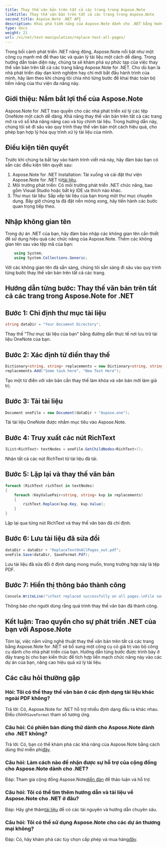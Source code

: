 ```yaml
---
title: Thay thế văn bản trên tất cả các trang trong Aspose.Note
linktitle: Thay thế văn bản trên tất cả các trang trong Aspose.Note
second_title: Aspose.Note .NET API
description: Khai phá tiềm năng của Aspose.Note dành cho .NET bằng hướng dẫn từng bước của chúng tôi về cách thay thế văn bản trên tất cả các trang. Hợp lý hóa việc xử lý tài liệu một cách dễ dàng.
type: docs
weight: 21
url: /vi/net/text-manipulation/replace-text-all-pages/
---
```

Trong bối cảnh phát triển .NET năng động, Aspose.Note nổi bật như một công cụ mạnh mẽ để thao tác và quản lý tài liệu một cách dễ dàng. Trong hướng dẫn toàn diện này, chúng ta sẽ khám phá sự phức tạp của việc thay thế văn bản trên tất cả các trang bằng Aspose.Note for .NET. Cho dù bạn là nhà phát triển dày dạn kinh nghiệm hay chỉ mới bắt đầu hành trình của mình, hãy làm theo khi chúng tôi chia nhỏ từng bước để khai thác toàn bộ tiềm năng của thư viện đa năng này.
## Giới thiệu: Nắm bắt lợi thế của Aspose.Note
Aspose.Note for .NET trao quyền cho các nhà phát triển xử lý các tệp OneNote một cách dễ dàng. Khả năng thay thế văn bản trên tất cả các trang mở ra vô số khả năng nâng cao và tùy chỉnh tài liệu. Trong hướng dẫn này, chúng tôi sẽ đi sâu vào quy trình thay thế văn bản một cách hiệu quả, cho phép bạn hợp lý hóa quy trình xử lý tài liệu của mình.
## Điều kiện tiên quyết
Trước khi chúng ta bắt tay vào hành trình viết mã này, hãy đảm bảo bạn có sẵn các điều kiện tiên quyết sau:
1.  Aspose.Note for .NET Installation: Tải xuống và cài đặt thư viện Aspose.Note for .NET từ[tài liệu](https://reference.aspose.com/note/net/).
2. Môi trường phát triển: Có môi trường phát triển .NET chức năng, bao gồm Visual Studio hoặc bất kỳ IDE ưa thích nào khác.
3. Thư mục tài liệu: Sắp xếp tài liệu của bạn trong một thư mục chuyên dụng.
Bây giờ chúng ta đã đặt nền móng xong, hãy tiến hành các bước quan trọng tiếp theo.
## Nhập không gian tên
Trong dự án .NET của bạn, hãy đảm bảo nhập các không gian tên cần thiết để sử dụng hiệu quả các chức năng của Aspose.Note. Thêm các không gian tên sau vào tệp mã của bạn:
```csharp
    using System;
    using System.Collections.Generic;
```
Với các không gian tên đã sẵn sàng, chúng tôi sẵn sàng đi sâu vào quy trình từng bước thay thế văn bản trên tất cả các trang.
## Hướng dẫn từng bước: Thay thế văn bản trên tất cả các trang trong Aspose.Note for .NET
## Bước 1: Chỉ định thư mục tài liệu
```csharp
string dataDir = "Your Document Directory";
```
Thay thế "Thư mục tài liệu của bạn" bằng đường dẫn thực tế nơi lưu trữ tài liệu OneNote của bạn.
## Bước 2: Xác định từ điển thay thế
```csharp
Dictionary<string, string> replacements = new Dictionary<string, string>();
replacements.Add("Some task here", "New Text Here");
```
Tạo một từ điển với văn bản cần thay thế làm khóa và văn bản mới làm giá trị.
## Bước 3: Tải tài liệu
```csharp
Document oneFile = new Document(dataDir + "Aspose.one");
```
Tải tài liệu OneNote được nhắm mục tiêu vào Aspose.Note.
## Bước 4: Truy xuất các nút RichText
```csharp
IList<RichText> textNodes = oneFile.GetChildNodes<RichText>();
```
Nhận tất cả các nút RichText từ tài liệu đã tải.
## Bước 5: Lặp lại và thay thế văn bản
```csharp
foreach (RichText richText in textNodes)
{
    foreach (KeyValuePair<string, string> kvp in replacements)
    {
        richText.Replace(kvp.Key, kvp.Value);
    }
}
```
Lặp lại qua từng nút RichText và thay thế văn bản đã chỉ định.
## Bước 6: Lưu tài liệu đã sửa đổi
```csharp
dataDir = dataDir + "ReplaceTextOnAllPages_out.pdf";
oneFile.Save(dataDir, SaveFormat.Pdf);
```
Lưu tài liệu đã sửa đổi ở định dạng mong muốn, trong trường hợp này là tệp PDF.
## Bước 7: Hiển thị thông báo thành công
```csharp
Console.WriteLine("\nText replaced successfully on all pages.\nFile saved at " + dataDir);
```
Thông báo cho người dùng rằng quá trình thay thế văn bản đã thành công.
## Kết luận: Trao quyền cho sự phát triển .NET của bạn với Aspose.Note
Tóm lại, việc nắm vững nghệ thuật thay thế văn bản trên tất cả các trang bằng Aspose.Note for .NET sẽ bổ sung một công cụ có giá trị vào bộ công cụ dành cho nhà phát triển của bạn. Hướng dẫn từng bước được trình bày ở đây trang bị cho bạn kiến thức để tích hợp liền mạch chức năng này vào các dự án của bạn, nâng cao hiệu quả xử lý tài liệu.
## Các câu hỏi thường gặp
### Hỏi: Tôi có thể thay thế văn bản ở các định dạng tài liệu khác ngoài PDF không?
 Trả lời: Có, Aspose.Note for .NET hỗ trợ nhiều định dạng đầu ra khác nhau. Điều chỉnh`SaveFormat` tham số tương ứng.
### Câu hỏi: Có phiên bản dùng thử dành cho Aspose.Note dành cho .NET không?
 Trả lời: Có, bạn có thể khám phá các khả năng của Aspose.Note bằng cách dùng thử miễn phí[đây](https://releases.aspose.com/).
### Câu hỏi: Làm cách nào để nhận được sự hỗ trợ của cộng đồng cho Aspose.Note dành cho .NET?
 Đáp: Tham gia cộng đồng Aspose.Note[diễn đàn](https://forum.aspose.com/c/note/28) để thảo luận và hỗ trợ.
### Câu hỏi: Tôi có thể tìm thêm hướng dẫn và tài liệu về Aspose.Note cho .NET ở đâu?
 Đáp: Hãy ghé thăm[tài liệu](https://reference.aspose.com/note/net/) để có các tài nguyên và hướng dẫn chuyên sâu.
### Câu hỏi: Tôi có thể sử dụng Aspose.Note cho các dự án thương mại không?
 Đáp: Có, hãy khám phá các tùy chọn cấp phép và mua hàng[đây](https://purchase.aspose.com/buy).